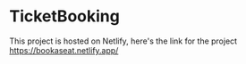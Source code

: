 # TicketBooking
This project is hosted on Netlify, here's the link for the project 
https://bookaseat.netlify.app/
